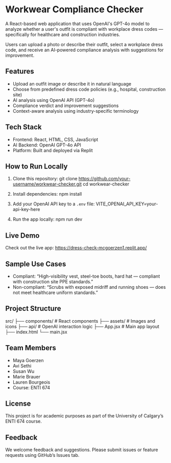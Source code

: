 # Workwear Compliance Checker

A React-based web application that uses OpenAI's GPT-4o model to analyze whether a user's outfit is compliant with workplace dress codes — specifically for healthcare and construction industries.

Users can upload a photo or describe their outfit, select a workplace dress code, and receive an AI-powered compliance analysis with suggestions for improvement.

## Features

- Upload an outfit image or describe it in natural language
- Choose from predefined dress code policies (e.g., hospital, construction site)
- AI analysis using OpenAI API (GPT-4o)
- Compliance verdict and improvement suggestions
- Context-aware analysis using industry-specific terminology

## Tech Stack

- Frontend: React, HTML, CSS, JavaScript
- AI Backend: OpenAI GPT-4o API
- Platform: Built and deployed via Replit

## How to Run Locally

1. Clone this repository:
   git clone https://github.com/your-username/workwear-checker.git
   cd workwear-checker

2. Install dependencies:
   npm install

3. Add your OpenAI API key to a `.env` file:
   VITE_OPENAI_API_KEY=your-api-key-here

4. Run the app locally:
   npm run dev

## Live Demo

Check out the live app: https://dress-check-mcgoerzen1.replit.app/ 

## Sample Use Cases

- Compliant: “High-visibility vest, steel-toe boots, hard hat — compliant with construction site PPE standards.”
- Non-compliant: “Scrubs with exposed midriff and running shoes — does not meet healthcare uniform standards.”

## Project Structure

src/
├── components/     # React components
├── assets/         # Images and icons
├── api/            # OpenAI interaction logic
├── App.jsx         # Main app layout
├── index.html
└── main.jsx

## Team Members

- Maya Goerzen
- Avi Sethi
- Susan Wu
- Marie Brauer
- Lauren Bourgeois
- Course: ENTI 674 

## License

This project is for academic purposes as part of the University of Calgary’s ENTI 674 course.

## Feedback

We welcome feedback and suggestions. Please submit issues or feature requests using GitHub’s Issues tab.
